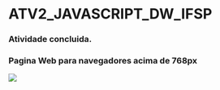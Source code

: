 # ATV2_JAVASCRIPT_DW_IFSP

### Atividade concluida. 

### Pagina Web para navegadores acima de 768px

<img src="ATV2_JAVASCRIPT_DW_IFSP/imagens/ATV2_JAVASCRIPT_DW_IFSP.png">


